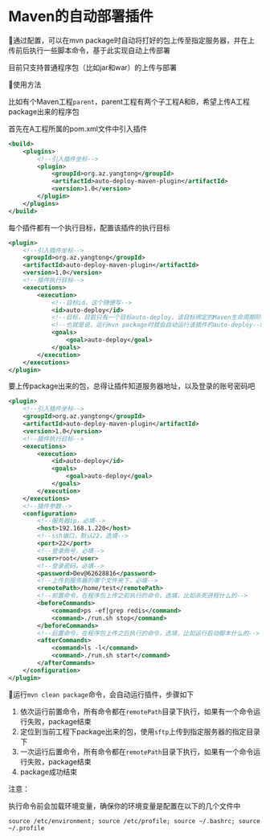 # Maven的自动部署插件

🌽通过配置，可以在mvn package时自动将打好的包上传至指定服务器，并在上传前后执行一些脚本命令，基于此实现自动上传部署

目前只支持普通程序包（比如jar和war）的上传与部署



🍏使用方法

比如有个Maven工程`parent`，parent工程有两个子工程A和B，希望上传A工程package出来的程序包

首先在A工程所属的pom.xml文件中引入插件

```xml
<build>
    <plugins>
        <!--引入插件坐标-->
        <plugin>
            <groupId>org.az.yangtong</groupId>
            <artifactId>auto-deploy-maven-plugin</artifactId>
            <version>1.0</version>
        </plugin>
	</plugins>
</build>
```



每个插件都有一个执行目标，配置该插件的执行目标

```xml
<plugin>
    <!--引入插件坐标-->
    <groupId>org.az.yangtong</groupId>
    <artifactId>auto-deploy-maven-plugin</artifactId>
    <version>1.0</version>
    <!--插件执行目标-->
    <executions>
        <execution>
            <!--目标id，这个随便写-->
            <id>auto-deploy</id>
            <!--目标，目前只有一个目标auto-deploy，该目标绑定的Maven生命周期阶段是package-->
            <!--也就是说，运行mvn package时就会自动运行该插件的auto-deploy-->
            <goals>
                <goal>auto-deploy</goal>
            </goals>
        </execution>
    </executions>
</plugin>
```



要上传package出来的包，总得让插件知道服务器地址，以及登录的账号密码吧

```xml
<plugin>
    <!--引入插件坐标-->
    <groupId>org.az.yangtong</groupId>
    <artifactId>auto-deploy-maven-plugin</artifactId>
    <version>1.0</version>
    <!--插件执行目标-->
    <executions>
        <execution>
            <id>auto-deploy</id>
            <goals>
                <goal>auto-deploy</goal>
            </goals>
        </execution>
    </executions>
    <!--插件参数-->
    <configuration>
        <!--服务器ip，必填-->
        <host>192.168.1.220</host>
        <!--ssh端口，默认22，选填-->
        <port>22</port>
        <!--登录账号，必填-->
        <user>root</user>
        <!--登录密码，必填-->
        <password>Dev@62628816</password>
        <!--上传到服务器的哪个文件夹下，必填-->
        <remotePath>/home/test</remotePath>
        <!--前置命令，在程序包上传之前执行的命令，选填，比如杀死进程什么的-->
        <beforeCommands>
            <command>ps -ef|grep redis</command>
            <command>./run.sh stop</command>
        </beforeCommands>
        <!--后置命令，在程序包上传之后执行的命令，选填，比如运行启动脚本什么的-->
        <afterCommands>
            <command>ls -l</command>
            <command>./run.sh start</command>
        </afterCommands>
    </configuration>
</plugin>
```



🍊运行`mvn clean package`命令，会自动运行插件，步骤如下

1. 依次运行前置命令，所有命令都在`remotePath`目录下执行，如果有一个命令运行失败，package结束
2. 定位到当前工程下package出来的包，使用`sftp`上传到指定服务器的指定目录下
3. 一次运行后置命令，所有命令都在`remotePath`目录下执行，如果有一个命令运行失败，package结束
4. package成功结束



注意：

执行命令前会加载环境变量，确保你的环境变量是配置在以下的几个文件中

```shell
source /etc/environment; source /etc/profile; source ~/.bashrc; source ~/.profile
```